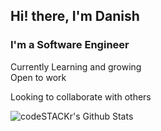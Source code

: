 <h2>Hi! there, I'm Danish</h2>

<h3> I'm a Software Engineer</h3>

Currently Learning and growing <br>
Open to work  <br>

Looking to collaborate with others

<img
align="left"
alt="codeSTACKr's Github Stats"
src="https://github-readme-stats.vercel.app/api?username=erdanish18&count_private=true&show_icons=true&theme=radical"
/>


